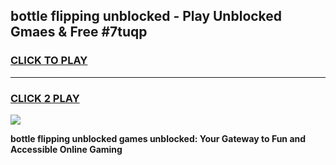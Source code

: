
## bottle flipping unblocked - Play Unblocked Gmaes & Free #7tuqp
<h3>
<a href="https://news.freeplayer.one?title=bottle_flipping_unblocked&ref=24F">CLICK TO PLAY</a></h3>
<hr>

<h3>
<a href="https://news.freeplayer.one?title=bottle_flipping_unblocked&ref=24F">CLICK 2 PLAY</a>
  
</h3>

<a href="https://news.freeplayer.one?title=bottle_flipping_unblocked&ref=24F/"><img src="https://clearcache.store/games.png"></a>


**bottle flipping unblocked games unblocked: Your Gateway to Fun and Accessible Online Gaming**
